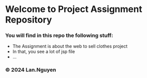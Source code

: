 # Welcome to Project Assignment Repository
### You will find in this repo the following stuff: 
* The Assignment is about the web to sell clothes project
* In that, you see a lot of jsp file
* ...

### © 2024 Lan.Nguyen
